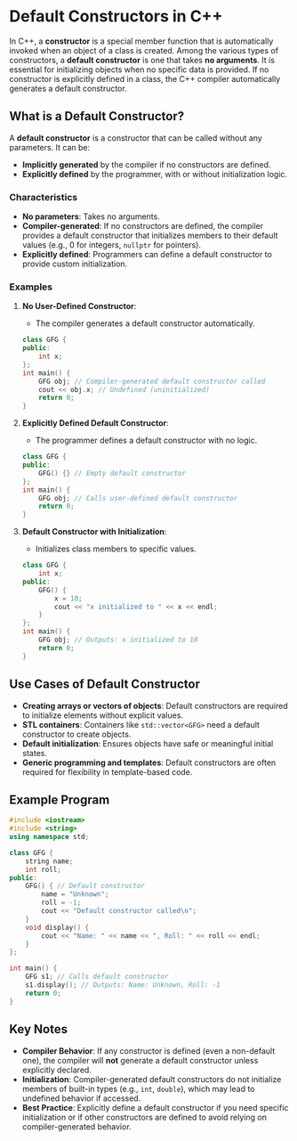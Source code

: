 # Default Constructors in C++

In C++, a **constructor** is a special member function that is automatically invoked when an object of a class is created. Among the various types of constructors, a **default constructor** is one that takes **no arguments**. It is essential for initializing objects when no specific data is provided. If no constructor is explicitly defined in a class, the C++ compiler automatically generates a default constructor.

## What is a Default Constructor?

A **default constructor** is a constructor that can be called without any parameters. It can be:
- **Implicitly generated** by the compiler if no constructors are defined.
- **Explicitly defined** by the programmer, with or without initialization logic.

### Characteristics
- **No parameters**: Takes no arguments.
- **Compiler-generated**: If no constructors are defined, the compiler provides a default constructor that initializes members to their default values (e.g., 0 for integers, `nullptr` for pointers).
- **Explicitly defined**: Programmers can define a default constructor to provide custom initialization.

### Examples

1. **No User-Defined Constructor**:
   - The compiler generates a default constructor automatically.
   ```cpp
   class GFG {
   public:
       int x;
   };
   int main() {
       GFG obj; // Compiler-generated default constructor called
       cout << obj.x; // Undefined (uninitialized)
       return 0;
   }
   ```

2. **Explicitly Defined Default Constructor**:
   - The programmer defines a default constructor with no logic.
   ```cpp
   class GFG {
   public:
       GFG() {} // Empty default constructor
   };
   int main() {
       GFG obj; // Calls user-defined default constructor
       return 0;
   }
   ```

3. **Default Constructor with Initialization**:
   - Initializes class members to specific values.
   ```cpp
   class GFG {
       int x;
   public:
       GFG() {
           x = 10;
           cout << "x initialized to " << x << endl;
       }
   };
   int main() {
       GFG obj; // Outputs: x initialized to 10
       return 0;
   }
   ```

## Use Cases of Default Constructor
- **Creating arrays or vectors of objects**: Default constructors are required to initialize elements without explicit values.
- **STL containers**: Containers like `std::vector<GFG>` need a default constructor to create objects.
- **Default initialization**: Ensures objects have safe or meaningful initial states.
- **Generic programming and templates**: Default constructors are often required for flexibility in template-based code.

## Example Program
```cpp
#include <iostream>
#include <string>
using namespace std;

class GFG {
    string name;
    int roll;
public:
    GFG() { // Default constructor
        name = "Unknown";
        roll = -1;
        cout << "Default constructor called\n";
    }
    void display() {
        cout << "Name: " << name << ", Roll: " << roll << endl;
    }
};

int main() {
    GFG s1; // Calls default constructor
    s1.display(); // Outputs: Name: Unknown, Roll: -1
    return 0;
}
```

## Key Notes
- **Compiler Behavior**: If any constructor is defined (even a non-default one), the compiler will **not** generate a default constructor unless explicitly declared.
- **Initialization**: Compiler-generated default constructors do not initialize members of built-in types (e.g., `int`, `double`), which may lead to undefined behavior if accessed.
- **Best Practice**: Explicitly define a default constructor if you need specific initialization or if other constructors are defined to avoid relying on compiler-generated behavior.